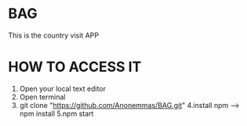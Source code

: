# BAG

This is the country visit APP

# HOW TO ACCESS IT

1. Open your local text editor
2. Open terminal
3. git clone "https://github.com/Anonemmas/BAG.git"
4.install npm --> npm install
5.npm start
